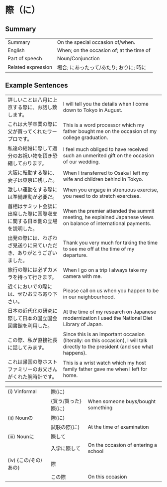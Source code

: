 # 際（に）

## Summary

<table><tr>   <td>Summary</td>   <td>On the special occasion of/when.</td></tr><tr>   <td>English</td>   <td>When; on the occasion of; at the time of</td></tr><tr>   <td>Part of speech</td>   <td>Noun/Conjunction</td></tr><tr>   <td>Related expression</td>   <td>場合; にあったって/あたり; おりに; 時に</td></tr></table>

## Example Sentences

<table><tr>   <td>詳しいことは八月に上京する際に、お話し致します。</td>   <td>I will tell you the details when I come down to Tokyo in August.</td></tr><tr>   <td>これは大学卒業の際に父が買ってくれたワープロです。</td>   <td>This is a word processor which my father bought me on the occasion of my college graduation.</td></tr><tr>   <td>私達の結婚に際して過分のお祝い物を頂き恐縮しております。</td>   <td>I feel much obliged to have received such an unmerited gift on the occasion of our wedding.</td></tr><tr>   <td>大阪に転勤する際に、妻子は東京に残した。</td>   <td>When I transferred to Osaka I left my wife and children behind in Tokyo.</td></tr><tr>   <td>激しい運動をする際には準備運動が必要だ。</td>   <td>When you engage in strenuous exercise, you need to do stretch exercises.</td></tr><tr>   <td>首相はサミット会談に出席した際に国際収支に関する日本側の立場を説明した。</td>   <td>When the premier attended the summit meeting, he explained Japanese views on balance of international payments.</td></tr><tr>   <td>出発の際には、わざわざ見送りに来ていただき、ありがとうございました。</td>   <td>Thank you very much for taking the time to see me off at the time of my departure.</td></tr><tr>   <td>旅行の際には必ずカメラを持って行きます。</td>   <td>When I go on a trip I always take my camera with me.</td></tr><tr>   <td>近くにおいでの際には、ぜひお立ち寄り下さい。</td>   <td>Please call on us when you happen to be in our neighbourhood.</td></tr><tr>   <td>日本の近代化の研究に際して日本の国立国会図書館を利用した。</td>   <td>At the time of my research on Japanese modernization I used the National Diet Library of Japan.</td></tr><tr>   <td>この際、私が直接社長に話してみます。</td>   <td>Since this is an important occasion (literally: on this occasion), I will talk directly to the president (and see what happens).</td></tr><tr>   <td>これは帰国の際ホストファミリーのお父さんがくれた腕時計です。</td>   <td>This is a wrist watch which my host family father gave me when I left for home.</td></tr></table>

<table class="table"><tbody><tr class="tr head"><td class="td"><span class="numbers">(i)</span> <span class="bold">Vinformal</span></td><td class="td"><span class="concept">際</span><span>(</span><span class="concept">に</span><span>)</span> </td><td class="td"></td></tr><tr class="tr"><td class="td"></td><td class="td"><span>{買う/買った}</span><span class="concept">際</span><span>(</span><span class="concept">に</span><span>)</span> </td><td class="td"><span>When someone buys/bought something</span></td></tr><tr class="tr head"><td class="td"><span class="numbers">(ii)</span> <span class="bold">Nounの</span></td><td class="td"><span class="concept">際</span><span>(</span><span class="concept">に</span><span>)</span> </td><td class="td"></td></tr><tr class="tr"><td class="td"></td><td class="td"><span>試験の</span><span class="concept">際</span><span>(</span><span class="concept">に</span><span>)</span> </td><td class="td"><span>At the time of examination</span></td></tr><tr class="tr head"><td class="td"><span class="numbers">(iii)</span> <span class="bold">Nounに</span></td><td class="td"><span class="concept">際</span><span>して</span></td><td class="td"></td></tr><tr class="tr"><td class="td"></td><td class="td"><span>入学に</span><span class="concept">際</span><span>して</span></td><td class="td"><span>On the occasion of entering a school</span></td></tr><tr class="tr head"><td class="td"><span class="numbers">(iv)</span> <span class="bold">{この/その/あの}</span></td><td class="td"><span class="concept">際</span></td><td class="td"></td></tr><tr class="tr"><td class="td"></td><td class="td"><span>この</span><span class="concept">際</span></td><td class="td"><span>On this occasion</span></td></tr></tbody></table>


